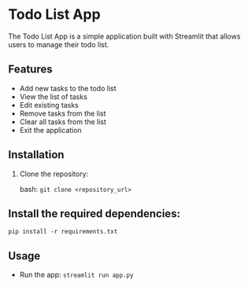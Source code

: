 # Todo List App

The Todo List App is a simple application built with Streamlit that allows users to manage their todo list.

## Features

- Add new tasks to the todo list
- View the list of tasks
- Edit existing tasks
- Remove tasks from the list
- Clear all tasks from the list
- Exit the application

## Installation

1. Clone the repository:

   bash:
   ```git clone <repository_url>```

## Install the required dependencies:
```pip install -r requirements.txt```

## Usage
* Run the app:
```streamlit run app.py```

